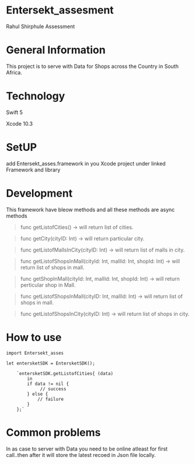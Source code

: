 # Entersekt_assesment
Rahul Shirphule Assessment


# General Information

This project is to serve with Data for Shops across the Country in South Africa.


# Technology 

Swift 5

Xcode 10.3

# SetUP

add Entersekt_asses.framework in you Xcode project under linked Framework and library

# Development 

This framework have bleow methods and all these methods are async methods

> func getListofCities() -> will return list of cities.

> func getCity(cityID: Int) -> will return particular  city.

> func getListofMallsInCity(cityID: Int) -> will return list of malls in city.

> func getListofShopsInMall(cityId: Int, mallId: Int, shopId: Int) -> will return list of shops in mall.

> func getShopInMall(cityId: Int, mallId: Int, shopId: Int) -> will return perticular shop in Mall.

> func getListofShopsInMall(cityID: Int, mallId: Int) -> will return list of shops in mall.

> func getListofShopsInCity(cityID: Int) -> will return list of shops in city.


# How to use

`import Entersekt_asses`

`let entersketSDK = EntersketSDK();`

        `entersketSDK.getListofCities{ (data)
            in
            if data != nil {
                 // success
            } else {
                // failure
            }
        };`
        
# Common problems

In as case to server with Data you need to be online atleast for first call..then after it will store the latest recoed in Json file locally.




